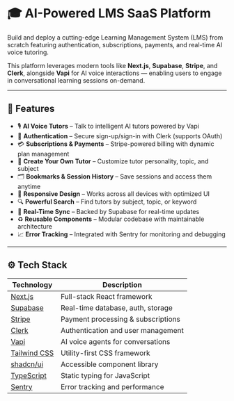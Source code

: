 # 🎓 AI-Powered LMS SaaS Platform

Build and deploy a cutting-edge Learning Management System (LMS) from scratch featuring authentication, subscriptions, payments, and real-time AI voice tutoring.

This platform leverages modern tools like **Next.js**, **Supabase**, **Stripe**, and **Clerk**, alongside **Vapi** for AI voice interactions — enabling users to engage in conversational learning sessions on-demand.

---

## 🤖 Features

- 🎙️ **AI Voice Tutors** – Talk to intelligent AI tutors powered by Vapi
- 🔐 **Authentication** – Secure sign-up/sign-in with Clerk (supports OAuth)
- 💳 **Subscriptions & Payments** – Stripe-powered billing with dynamic plan management
- 🧠 **Create Your Own Tutor** – Customize tutor personality, topic, and subject
- 🗂️ **Bookmarks & Session History** – Save sessions and access them anytime
- 📱 **Responsive Design** – Works across all devices with optimized UI
- 🔍 **Powerful Search** – Find tutors by subject, topic, or keyword
- 🔄 **Real-Time Sync** – Backed by Supabase for real-time updates
- ♻️ **Reusable Components** – Modular codebase with maintainable architecture
- 📈 **Error Tracking** – Integrated with Sentry for monitoring and debugging

---

## ⚙️ Tech Stack

| Technology | Description |
|------------|-------------|
| [Next.js](https://nextjs.org) | Full-stack React framework |
| [Supabase](https://supabase.com) | Real-time database, auth, storage |
| [Stripe](https://stripe.com) | Payment processing & subscriptions |
| [Clerk](https://clerk.dev) | Authentication and user management |
| [Vapi](https://vapi.ai) | AI voice agents for conversations |
| [Tailwind CSS](https://tailwindcss.com) | Utility-first CSS framework |
| [shadcn/ui](https://ui.shadcn.com) | Accessible component library |
| [TypeScript](https://www.typescriptlang.org) | Static typing for JavaScript |
| [Sentry](https://sentry.io) | Error tracking and performance |
